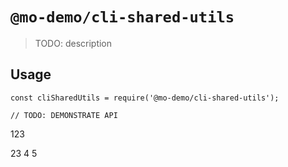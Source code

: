 # `@mo-demo/cli-shared-utils`

> TODO: description

## Usage

```
const cliSharedUtils = require('@mo-demo/cli-shared-utils');

// TODO: DEMONSTRATE API
```
123

23
4
5

